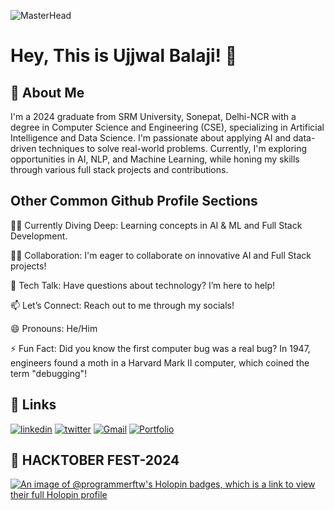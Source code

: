 ![MasterHead](https://user-images.githubusercontent.com/10498744/210012254-234538ff-d198-48aa-8964-37e6fd45d227.gif)

# Hey, This is Ujjwal Balaji! 👋


## 🚀 About Me

I'm a 2024 graduate from SRM University, Sonepat, Delhi-NCR with a degree in Computer Science and Engineering (CSE), specializing in Artificial Intelligence and Data Science. I'm passionate about applying AI and data-driven techniques to solve real-world problems. Currently, I'm exploring opportunities in AI, NLP, and Machine Learning, while honing my skills through various full stack projects and contributions.


## Other Common Github Profile Sections
👨‍💻 Currently Diving Deep: Learning concepts in AI & ML and Full Stack Development.

👯‍♀️ Collaboration: I'm eager to collaborate on innovative AI and Full Stack projects!

💬 Tech Talk: Have questions about technology? I’m here to help!

📫 Let’s Connect: Reach out to me through my socials!

😄 Pronouns: He/Him

⚡️ Fun Fact: Did you know the first computer bug was a real bug? In 1947, engineers found a moth in a Harvard Mark II computer, which coined the term "debugging"!




## 🔗 Links
[![linkedin](https://img.shields.io/badge/linkedin-0A66C2?style=for-the-badge&logo=linkedin&logoColor=white)](https://www.linkedin.com/in/ujjwal-balaji-a26711254/)
[![twitter](https://img.shields.io/badge/twitter-1DA1F2?style=for-the-badge&logo=twitter&logoColor=white)](https://x.com/UjjwalCodes)
[![Gmail](https://img.shields.io/badge/Gmail-D14836?style=for-the-badge&logo=gmail&logoColor=white)](mailto:ujjwal.balaji1805@gmail.com)
[![Portfolio](https://img.shields.io/badge/Portfolio-242424?style=for-the-badge&logo=web&logoColor=white)](https://portfolio-website-khaki-sigma.vercel.app/)

## 🔗 HACKTOBER FEST-2024

[![An image of @programmerftw's Holopin badges, which is a link to view their full Holopin profile](https://holopin.me/programmerftw)](https://holopin.io/@programmerftw)




